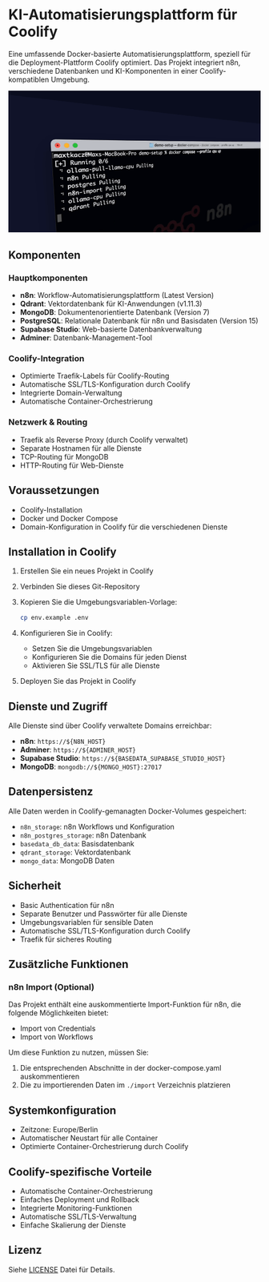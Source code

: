 # KI-Automatisierungsplattform für Coolify

Eine umfassende Docker-basierte Automatisierungsplattform, speziell für die Deployment-Plattform Coolify optimiert. Das Projekt integriert n8n, verschiedene Datenbanken und KI-Komponenten in einer Coolify-kompatiblen Umgebung.

![n8n.io - Screenshot](assets/n8n-demo.gif)

## Komponenten

### Hauptkomponenten

- **n8n**: Workflow-Automatisierungsplattform (Latest Version)
- **Qdrant**: Vektordatenbank für KI-Anwendungen (v1.11.3)
- **MongoDB**: Dokumentenorientierte Datenbank (Version 7)
- **PostgreSQL**: Relationale Datenbank für n8n und Basisdaten (Version 15)
- **Supabase Studio**: Web-basierte Datenbankverwaltung
- **Adminer**: Datenbank-Management-Tool

### Coolify-Integration

- Optimierte Traefik-Labels für Coolify-Routing
- Automatische SSL/TLS-Konfiguration durch Coolify
- Integrierte Domain-Verwaltung
- Automatische Container-Orchestrierung

### Netzwerk & Routing

- Traefik als Reverse Proxy (durch Coolify verwaltet)
- Separate Hostnamen für alle Dienste
- TCP-Routing für MongoDB
- HTTP-Routing für Web-Dienste

## Voraussetzungen

- Coolify-Installation
- Docker und Docker Compose
- Domain-Konfiguration in Coolify für die verschiedenen Dienste

## Installation in Coolify

1. Erstellen Sie ein neues Projekt in Coolify
2. Verbinden Sie dieses Git-Repository
3. Kopieren Sie die Umgebungsvariablen-Vorlage:

   ```bash
   cp env.example .env
   ```

4. Konfigurieren Sie in Coolify:
   - Setzen Sie die Umgebungsvariablen
   - Konfigurieren Sie die Domains für jeden Dienst
   - Aktivieren Sie SSL/TLS für alle Dienste

5. Deployen Sie das Projekt in Coolify

## Dienste und Zugriff

Alle Dienste sind über Coolify verwaltete Domains erreichbar:

- **n8n**: `https://${N8N_HOST}`
- **Adminer**: `https://${ADMINER_HOST}`
- **Supabase Studio**: `https://${BASEDATA_SUPABASE_STUDIO_HOST}`
- **MongoDB**: `mongodb://${MONGO_HOST}:27017`

## Datenpersistenz

Alle Daten werden in Coolify-gemanagten Docker-Volumes gespeichert:

- `n8n_storage`: n8n Workflows und Konfiguration
- `n8n_postgres_storage`: n8n Datenbank
- `basedata_db_data`: Basisdatenbank
- `qdrant_storage`: Vektordatenbank
- `mongo_data`: MongoDB Daten

## Sicherheit

- Basic Authentication für n8n
- Separate Benutzer und Passwörter für alle Dienste
- Umgebungsvariablen für sensible Daten
- Automatische SSL/TLS-Konfiguration durch Coolify
- Traefik für sicheres Routing

## Zusätzliche Funktionen

### n8n Import (Optional)
Das Projekt enthält eine auskommentierte Import-Funktion für n8n, die folgende Möglichkeiten bietet:
- Import von Credentials
- Import von Workflows

Um diese Funktion zu nutzen, müssen Sie:
1. Die entsprechenden Abschnitte in der docker-compose.yaml auskommentieren
2. Die zu importierenden Daten im `./import` Verzeichnis platzieren

## Systemkonfiguration

- Zeitzone: Europe/Berlin
- Automatischer Neustart für alle Container
- Optimierte Container-Orchestrierung durch Coolify

## Coolify-spezifische Vorteile

- Automatische Container-Orchestrierung
- Einfaches Deployment und Rollback
- Integrierte Monitoring-Funktionen
- Automatische SSL/TLS-Verwaltung
- Einfache Skalierung der Dienste

## Lizenz

Siehe [LICENSE](LICENSE) Datei für Details.
